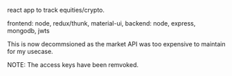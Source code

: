 react  app to track equities/crypto.

frontend: node, redux/thunk, material-ui, 
backend: node, express, mongodb, jwts

This is now decommsioned as the market API was too expensive to maintain for my usecase. 

NOTE: The access keys have been remvoked. 

